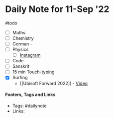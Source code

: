 # Daily Note for 11-Sep '22
#todo
- [ ] Maths
- [ ] Chemistry
- [ ] German - 
- [ ] Physics
	- [ ] [Instagram](https://www.instagram.com/physics.infographics/)
- [ ] Code
- [ ] Sanskrit
- [ ] 15 min Touch-typing
- [x] Surfing
	-  [[Ubisoft Forward 2022]] - [Video](https://www.twitch.tv/videos/1587349644)

#### Footers, Tags and Links
- Tags: #dailynote 
- Links: 

[^1]: